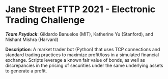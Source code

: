 # **Jane Street FTTP 2021 - Electronic Trading Challenge**

***Team Psyduck***: Gildardo Banuelos (MIT), Katherine Yu (Stanford), and Nishant Mishra (Harvard)

**Description**: A market trader bot (Python) that uses TCP connections and standard trading practices to maximize profit/loss in a simulated financial exchange. Scripts leverage a known fair value of bonds, as well as discrepancies in the pricing of securities under the same underlying assets to generate a profit.
